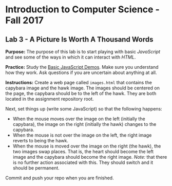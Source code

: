 # Introduction to Computer Science - Fall 2017

## Lab 3 - A Picture Is Worth A Thousand Words

**Purpose:** The purpose of this lab is to start playing with basic _JavaScript_ and see some of the ways in which it can interact with _HTML_.

**Practice:** Study the [Basic JavaScript Demos](itech190.erickuha.com). Make sure you understand how they work. Ask questions if you are uncertain about anything at all.

**Instructions:** Create a web page called `images.html` that contains the capybara image and the hawk image. The images should be centered on the page, the capybara should be to the left of the hawk. They are both located in the assignment repository root.

Next, set things up (write some JavaScript) so that the following happens:

* When the mouse moves over the image on the left (initially the capybara), the image on the right (initially the hawk) changes to the capybara.
* When the mouse is not over the image on the left, the right image reverts to being the hawk.
* When the mouse is moved over the image on the right (the hawk), the two images swap places. That is, the heart should become the left image and the capybara should become the right image. _Note:_ that there is no further action associated with this. They should switch and it should be permanent.

Commit and push your repo when you are finished.
